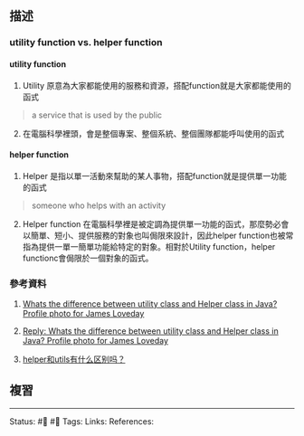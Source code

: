 ## 描述

### utility function vs. helper function

  

#### utility function

1. Utility 原意為大家都能使用的服務和資源，搭配function就是大家都能使用的函式
> a service that is used by the public
2. 在電腦科學裡頭，會是整個專案、整個系統、整個團隊都能呼叫使用的函式

  
#### helper function

1. Helper 是指以單一活動來幫助的某人事物，搭配function就是提供單一功能的函式
> someone who helps with an activity
2. Helper function 在電腦科學裡是被定調為提供單一功能的函式，那麼勢必會以簡單、短小、提供服務的對象也叫侷限來設計，因此helper function也被常指為提供一單一簡單功能給特定的對象。相對於Utility function，helper functionc會侷限於一個對象的函式。

  
  

### 參考資料

1. [Whats the difference between utility class and Helper class in Java? Profile photo for James Loveday](https://www.quora.com/Whats-the-difference-between-utility-class-and-Helper-class-in-Java)

2. [Reply: Whats the difference between utility class and Helper class in Java? Profile photo for James Loveday](https://www.quora.com/Whats-the-difference-between-utility-class-and-Helper-class-in-Java/answer/James-Loveday-9?ch=10&share=96b1d0aa&srid=NILSx)

3. [helper和utils有什么区别吗？](https://www.zhihu.com/question/62207769)

## 複習


---
Status: #🌱 #📓 
Tags:
Links:
References: